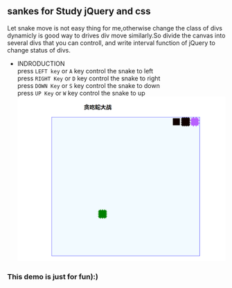 ## sankes for Study jQuery and css
 Let snake move is not easy thing for me,otherwise change the class of divs dynamicly is good way to drives div move similarly.So divide the canvas into several divs that you can controll, and write interval function of jQuery to change status of divs.
* INDRODUCTION  
   press `LEFT key` or `A` key control the snake to left  
   press `RIGHT Key` or `D` key control the snake to right  
   press `DOWN Key` or `S` key control the snake to down  
   press `UP Key` or `W` key control the snake to up  
![snake.png](snake01.png)
### This demo is just for fun):)

